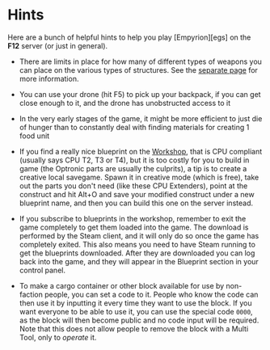 # Hints

Here are a bunch of helpful hints to help you play [Empyrion][egs] on the **F12** server (or just in general).

* There are limits in place for how many of different types of weapons you can place on the various types of structures. See the [separate page](structure-limits.md) for more information.
* You can use your drone (hit F5) to pick up your backpack, if you can get close enough to it, and the drone has unobstructed access to it
* In the very early stages of the game, it might be more efficient to just die of hunger than to constantly deal with finding materials for creating 1 food unit
* If you find a really nice blueprint on the [Workshop][workshop], that is CPU compliant (usually says CPU T2, T3 or T4), but it is too costly for you to build in game (the Optronic parts are usually the culprits), a tip is to create a creative local savegame. Spawn it in creative mode (which is free), take out the parts you don't need (like these CPU Extenders), point at the construct and hit Alt+O and save your modified construct under a new blueprint name, and then you can build this one on the server instead.
* If you subscribe to blueprints in the workshop, remember to exit the game completely to get them loaded into the game. The download is performed by the Steam client, and it will only do so once the game has completely exited. This also means you need to have Steam running to get the blueprints downloaded. After they are downloaded you can log back into the game, and they will appear in the Blueprint section in your control panel.
* To make a cargo container or other block available for use by non-faction people, you can set a code to it. People who know the code can then use it by inputting it every time they want to use the block. If you want everyone to be able to use it, you can use the special code `0000`, as the block will then become public and no code input will be required. Note that this does not allow people to remove the block with a Multi Tool, only to *operate* it.

  [workshop]: https://steamcommunity.com/app/383120/workshop/
